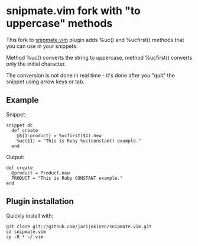 snipmate.vim fork with "to uppercase" methods
=============================================

This fork to [snipmate.vim](https://github.com/msanders/snipmate.vim) plugin adds %uc() and %ucfirst() methods that you can
use in your snippets.

Method %uc() converts the string to uppercase, method %ucfirst() converts only
the initial character.

The conversion is not done in real time - it's done after you "quit" the
snippet using arrow keys or tab.

Example
-------

Snippet:

    snippet dc
      def create
        @${1:product} = %ucfirst($1).new
        %uc($1) = "This is Ruby %uc(constant) example."
      end

Output:

    def create
      @product = Product.new
      PRODUCT = "This is Ruby CONSTANT example."
    end

Plugin installation
-------------------

Quickly install with:

    git clone git://github.com/jarijokinen/snipmate.vim.git
    cd snipmate.vim
    cp -R * ~/.vim
